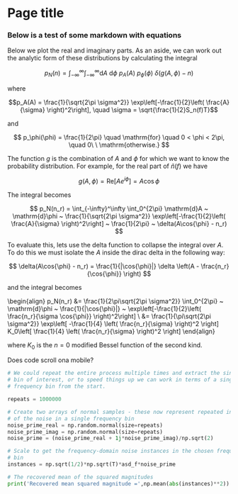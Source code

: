 # Page title

### Below is a test of some markdown with equations

Below we plot the real and imaginary parts. As an aside, we can work out the analytic form of these distributions by calculating the integral

$$ p_N(n) = \int_{-\infty}^\infty \int_{-\infty}^\infty \mathrm{d}A ~ \mathrm{d}\phi ~ p_A(A) ~ p_\phi(\phi) ~ \delta(g(A,\phi) - n) $$

where

$$p_A(A) = \frac{1}{\sqrt{2\pi \sigma^2}} \exp\left[-\frac{1}{2}\left( \frac{A}{\sigma} \right)^2\right], \quad \sigma = \sqrt{\frac{1}{2}S_n(f)T}$$

and

$$ p_\phi(\phi) = \frac{1}{2\pi} \quad \mathrm{for} \quad 0 < \phi < 2\pi, \quad 0\ \ \mathrm{otherwise.} $$

The function $g$ is the combination of $A$ and $\phi$ for which we want to know the probability distribution. For example, for the real part of $\tilde{n}(f)$ we have

$$ g(A,\phi) = \mathrm{Re}[Ae^{i\phi}] = A\cos{\phi} $$

The integral becomes

$$ p_N(n_r) = \int_{-\infty}^\infty \int_0^{2\pi} \mathrm{d}A ~ \mathrm{d}\phi ~ \frac{1}{\sqrt{2\pi \sigma^2}} \exp\left[-\frac{1}{2}\left( \frac{A}{\sigma} \right)^2\right] ~ \frac{1}{2\pi} ~ \delta(A\cos{\phi} - n_r) $$

To evaluate this, lets use the delta function to collapse the integral over $A$. To do this we must isolate the $A$ inside the dirac delta in the following way:

$$ \delta(A\cos{\phi} - n_r) = \frac{1}{|\cos{\phi}|} \delta \left(A - \frac{n_r}{\cos{\phi}} \right) $$

and the integral becomes

\begin{align} 
p_N(n_r) &= \frac{1}{2\pi\sqrt{2\pi \sigma^2}} \int_0^{2\pi} ~ \mathrm{d}\phi ~ \frac{1}{|\cos{\phi}|} ~ \exp\left[-\frac{1}{2}\left( \frac{n_r}{\sigma \cos{\phi}} \right)^2\right] \\
         &= \frac{1}{\pi\sqrt{2\pi \sigma^2}} \exp\left[ -\frac{1}{4} \left( \frac{n_r}{\sigma} \right)^2 \right] K_0\left[ \frac{1}{4} \left( \frac{n_r}{\sigma} \right)^2 \right]
\end{align}

where $K_0$ is the $n=0$ modified Bessel function of the second kind.

Does code scroll ona  mobile?

```python
# We could repeat the entire process multiple times and extract the single
# bin of interest, or to speed things up we can work in terms of a single
# frequency bin from the start. 

repeats = 1000000

# Create two arrays of normal samples - these now represent repeated instances
# of the noise in a single frequency bin
noise_prime_real = np.random.normal(size=repeats)
noise_prime_imag = np.random.normal(size=repeats)
noise_prime = (noise_prime_real + 1j*noise_prime_imag)/np.sqrt(2)

# Scale to get the frequency-domain noise instances in the chosen frequency
# bin
instances = np.sqrt(1/2)*np.sqrt(T)*asd_f*noise_prime

# The recovered mean of the squared magnitudes
print('Recovered mean squared magnitude =',np.mean(abs(instances)**2))
```
